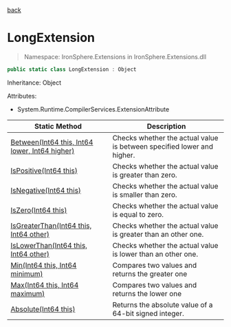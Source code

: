 ﻿[back](/IronSphere.Extensions/types)

# LongExtension

> Namespace: IronSphere.Extensions in  IronSphere.Extensions.dll



```csharp
public static class LongExtension : Object
```
Inheritance: Object



Attributes:
        
* System.Runtime.CompilerServices.ExtensionAttribute




| Static Method | Description |
| --- | --- |
| [Between(Int64 this, Int64 lower, Int64 higher)](LongExtension.Between(Int64,Int64,Int64)) | Checks whether the actual value is between specified lower and higher. |
| [IsPositive(Int64 this)](LongExtension.IsPositive(Int64)) | Checks whether the actual value is greater than zero. |
| [IsNegative(Int64 this)](LongExtension.IsNegative(Int64)) | Checks whether the actual value is smaller than zero. |
| [IsZero(Int64 this)](LongExtension.IsZero(Int64)) | Checks whether the actual value is equal to zero. |
| [IsGreaterThan(Int64 this, Int64 other)](LongExtension.IsGreaterThan(Int64,Int64)) | Checks whether the actual value is greater than an other one. |
| [IsLowerThan(Int64 this, Int64 other)](LongExtension.IsLowerThan(Int64,Int64)) | Checks whether the actual value is lower than an other one. |
| [Min(Int64 this, Int64 minimum)](LongExtension.Min(Int64,Int64)) | Compares two values and returns the greater one |
| [Max(Int64 this, Int64 maximum)](LongExtension.Max(Int64,Int64)) | Compares two values and returns the lower one |
| [Absolute(Int64 this)](LongExtension.Absolute(Int64)) | Returns the absolute value of a 64-bit signed integer. |
